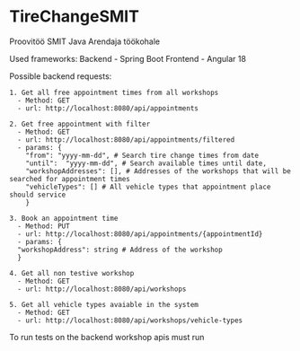 # TireChangeSMIT
Proovitöö SMIT Java Arendaja töökohale

Used frameworks:
  Backend - Spring Boot
  Frontend - Angular 18

Possible backend requests:

    1. Get all free appointment times from all workshops
      - Method: GET
      - url: http://localhost:8080/api/appointments

    2. Get free appointment with filter
      - Method: GET
      - url: http://localhost:8080/api/appointments/filtered
      - params: {
        "from": "yyyy-mm-dd", # Search tire change times from date
        "until":  "yyyy-mm-dd", # Search available times until date,
        "workshopAddresses": [], # Addresses of the workshops that will be searched for appointment times
        "vehicleTypes": [] # All vehicle types that appointment place should service 
        }
        
    3. Book an appointment time
      - Method: PUT
      - url: http://localhost:8080/api/appointments/{appointmentId}
      - params: {
      "workshopAddress": string # Address of the workshop
      }

    4. Get all non testive workshop
      - Method: GET
      - url: http://localhost:8080/api/workshops
  
    5. Get all vehicle types avaiable in the system
      - Method: GET
      - url: http://localhost:8080/api/workshops/vehicle-types

To run tests on the backend workshop apis must run
